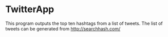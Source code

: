 TwitterApp
==========
This program outputs the top ten hashtags from a list of tweets.
The list of tweets can be generated from http://searchhash.com/
